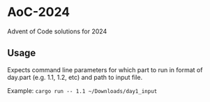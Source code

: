 # AoC-2024
Advent of Code solutions for 2024

## Usage
Expects command line parameters for which part to run in format of day.part (e.g. 1.1, 1.2, etc) and path to input file.

Example: ```cargo run -- 1.1 ~/Downloads/day1_input```
